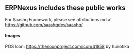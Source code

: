 ## ERPNexus includes these public works

For Saashq Framework, please see attributions.md at https://github.com/saashqdev/saashq/

#### Images

POS Icon: https://thenounproject.com/icon/41958 by hunotika

